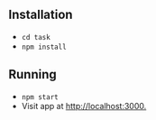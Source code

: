 
## Installation

* `cd task`
* `npm install`

## Running
* `npm start`
* Visit app at [http://localhost:3000.](http://localhost:3000)


